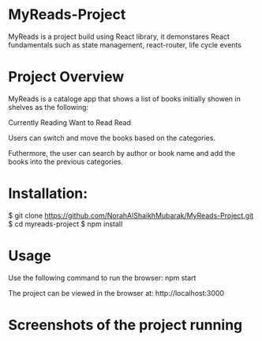 # MyReads-Project

MyReads is a project build using React library, it demonstares React fundamentals such as state management, react-router, life cycle events

# Project Overview

MyReads is a cataloge app that shows a list of books initially showen in shelves as the following:

Currently Reading
Want to Read
Read

Users can switch and move the books based on the categories.

Futhermore, the user can search by author or book name and add the books into the previous categories.

# Installation:

$ git clone https://github.com/NorahAlShaikhMubarak/MyReads-Project.git
$ cd myreads-project
$ npm install

# Usage

Use the following command to run the browser:
npm start

The project can be viewed in the browser at:
http://localhost:3000

# Screenshots of the project running
